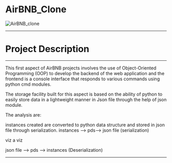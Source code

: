 # AirBNB_Clone
![AirBNB_clone](https://www.octoproperty.com/wp-content/uploads/2021/12/airbnb-678x381-1.jpeg)<hr>
# Project Description
<hr>
This first aspect of AirBNB projects involves the use of Object-Oriented Programming (OOP) to develop the backend of the web application and the frontend is a console interface that responds to various commands using python cmd modules.

The storage facility built for this aspect is based on the ability of python to easily store data in a lightweight manner in Json file through the help of json module.

The analysis are: 

instances created are converted to python data structure and stored in json file through serialization.
instances --> pds--> json file (serialization)

viz a viz

json file --> pds --> instances (Deserialization)
<hr>